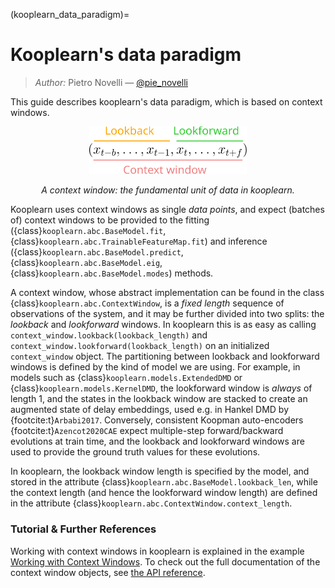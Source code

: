 (kooplearn_data_paradigm)=
# Kooplearn's data paradigm

> _Author:_ Pietro Novelli — [@pie_novelli](https://twitter.com/pie_novelli)

This guide describes kooplearn's data paradigm, which is based on context windows. 

<p align = "center">
  <img src="../_static/_images/context_window_scheme.svg" alt="context-window-scheme" style="width:50%;"/>
</p>
<p align = "center"><em>A context window: the fundamental unit of data in kooplearn.  </em></p>

Kooplearn uses context windows as single _data points_, and expect (batches of) context windows to be provided to the fitting ({class}`kooplearn.abc.BaseModel.fit`, {class}`kooplearn.abc.TrainableFeatureMap.fit`) and inference ({class}`kooplearn.abc.BaseModel.predict`, {class}`kooplearn.abc.BaseModel.eig`, {class}`kooplearn.abc.BaseModel.modes`) methods.

A context window, whose abstract implementation can be found in the class {class}`kooplearn.abc.ContextWindow`, is a _fixed length_ sequence of observations of the system, and it may be further divided into two splits: the _lookback_ and _lookforward_ windows. In kooplearn this is as easy as calling `context_window.lookback(lookback_length)` and `context_window.lookforward(lookback_length)` on an initialized `context_window` object. The partitioning between lookback and lookforward windows is defined by the kind of model we are using. For example, in models such as {class}`kooplearn.models.ExtendedDMD` or {class}`kooplearn.models.KernelDMD`, the lookforward window is _always_ of length 1, and the states in the lookback window are stacked to create an augmented state of delay embeddings, used e.g. in Hankel DMD by {footcite:t}`Arbabi2017`. Conversely, consistent Koopman auto-encoders {footcite:t}`Azencot2020CAE` expect multiple-step forward/backward evolutions at train time, and the lookback and lookforward windows are used to provide the ground truth values for these evolutions.

In kooplearn, the lookback window length is specified by the model, and stored in the attribute {class}`kooplearn.abc.BaseModel.lookback_len`, while the context length (and hence the lookforward window length) are defined in the attribute {class}`kooplearn.abc.ContextWindow.context_length`. 

### Tutorial & Further References

Working with context windows in kooplearn is explained in the example [Working with Context Windows](context_windows_tutorial). To check out the full documentation of the context window objects, see [the API reference](data_api). 

```{footbibliography}
```